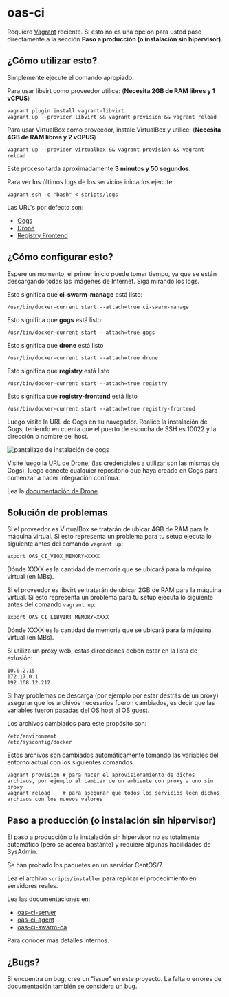 # oas-ci

Requiere [Vagrant](http://www.vagrantup.com/) reciente. Si esto no es una opción para usted pase directamente a la sección **Paso a producción (o instalación sin hipervisor)**.

## ¿Cómo utilizar esto?

Simplemente ejecute el comando apropiado:

Para usar libvirt como proveedor utilice: (**Necesita 2GB de RAM libres y 1 vCPUS**)

```
vagrant plugin install vagrant-libvirt
vagrant up --provider libvirt && vagrant provision && vagrant reload
```

Para usar VirtualBox como proveedor, instale VirtualBox y utilice: (**Necesita 4GB de RAM libres y 2 vCPUS**)

```
vagrant up --provider virtualbox && vagrant provision && vagrant reload
```

Este proceso tarda aproximadamente **3 minutos y 50 segundos**.

Para ver los últimos logs de los servicios iniciados ejecute:

```
vagrant ssh -c "bash" < scripts/logs
```

Las URL's por defecto son:

- [Gogs](http://192.168.12.212:3000/)
- [Drone](http://192.168.12.212:8000/)
- [Registry Frontend](http://192.168.12.212:8080/)

## ¿Cómo configurar esto?

Espere un momento, el primer inicio puede tomar tiempo, ya que se están descargando todas las imágenes de Internet. Siga mirando los logs.

Esto significa que **ci-swarm-manage** está listo:

```
/usr/bin/docker-current start --attach=true ci-swarm-manage
```

Esto significa que **gogs** está listo:

```
/usr/bin/docker-current start --attach=true gogs
```

Esto significa que **drone** está listo

```
/usr/bin/docker-current start --attach=true drone
```

Esto significa que **registry** está listo

```
/usr/bin/docker-current start --attach=true registry
```

Esto significa que **registry-frontend** está listo

```
/usr/bin/docker-current start --attach=true registry-frontend
```

Luego visite la URL de Gogs en su navegador. Realice la instalación de Gogs, teniendo en cuenta que el puerto de escucha de SSH es 10022 y la dirección o nombre del host.

![pantallazo de instalación de gogs](http://i.imgur.com/5d8lsSP.png)

Visite luego la URL de Drone, (las credenciales a utilizar son las mismas de Gogs), luego conecte cualquier repositorio que haya creado en Gogs para comenzar a hacer integración contínua.

Lea la [documentación de Drone](http://readme.drone.io/).

## Solución de problemas

Si el proveedor es VirtualBox se tratarán de ubicar 4GB de RAM para la máquina virtual. Si esto representa un problema para tu setup ejecuta lo siguiente antes del comando `vagrant up`:

```
export OAS_CI_VBOX_MEMORY=XXXX
```

Dónde XXXX es la cantidad de memoria que se ubicará para la máquina virtual (en MBs).

Si el proveedor es libvirt se tratarán de ubicar 2GB de RAM para la máquina virtual. Si esto representa un problema para tu setup ejecuta lo siguiente antes del comando `vagrant up`:

```
export OAS_CI_LIBVIRT_MEMORY=XXXX
```

Dónde XXXX es la cantidad de memoria que se ubicará para la máquina virtual (en MBs).

Si utiliza un proxy web, estas direcciones deben estar en la lista de exlusión:

```
10.0.2.15
172.17.0.1
192.168.12.212
```

Si hay problemas de descarga (por ejemplo por estar destrás de un proxy) asegurar que los archivos necesarios fueron cambiados, es decir que las variables fueron pasadas del OS host al OS guest.

Los archivos cambiados para este propósito son:

```
/etc/environment
/etc/sysconfig/docker
```

Estos archivos son cambiados automáticamente tomando las variables del entorno actual con los siguientes comandos.

```
vagrant provision # para hacer el aprovisionamiento de dichos archivos, por ejemplo al cambiar de un ambiente con proxy a uno sin proxy
vagrant reload    # para asegurar que todos los servicios leen dichos archivos con los nuevos valores
```

## Paso a producción (o instalación sin hipervisor)

El paso a producción o la instalación sin hipervisor no es totalmente automático (pero se acerca bastánte) y requiere algunas habilidades de SysAdmin.

Se han probado los paquetes en un servidor CentOS/7.

Lea el archivo `scripts/installer` para replicar el procedimiento en servidores reales.

Lea las documentaciones en:

  - [oas-ci-server](https://github.com/andresvia/oas-ci-server)
  - [oas-ci-agent](https://github.com/andresvia/oas-ci-agent)
  - [oas-ci-swarm-ca](https://github.com/andresvia/oas-ci-swarm-ca)

Para conocer más detalles internos.

## ¿Bugs?

Si encuentra un bug, cree un "issue" en este proyecto. La falta o errores de documentación también se considera un bug.
